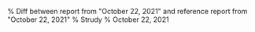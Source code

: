 % Diff between report from "October 22, 2021" and reference report from "October 22, 2021"
% Strudy
% October 22, 2021


